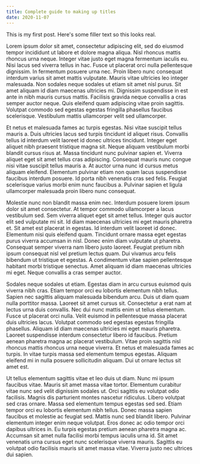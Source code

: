 ```yaml
---
title: Complete guide to making up titles
date: 2020-11-07
---
```


This is my first post. Here's some filler text so this looks real.

Lorem ipsum dolor sit amet, consectetur adipiscing elit, sed do eiusmod tempor incididunt ut labore et dolore magna aliqua. Nisl rhoncus mattis rhoncus urna neque. Integer vitae justo eget magna fermentum iaculis eu. Nisi lacus sed viverra tellus in hac. Fusce ut placerat orci nulla pellentesque dignissim. In fermentum posuere urna nec. Proin libero nunc consequat interdum varius sit amet mattis vulputate. Mauris vitae ultricies leo integer malesuada. Non sodales neque sodales ut etiam sit amet nisl purus. Sit amet aliquam id diam maecenas ultricies mi. Dignissim suspendisse in est ante in nibh mauris cursus mattis. Facilisis gravida neque convallis a cras semper auctor neque. Quis eleifend quam adipiscing vitae proin sagittis. Volutpat commodo sed egestas egestas fringilla phasellus faucibus scelerisque. Vestibulum mattis ullamcorper velit sed ullamcorper.

Et netus et malesuada fames ac turpis egestas. Nisi vitae suscipit tellus mauris a. Duis ultricies lacus sed turpis tincidunt id aliquet risus. Convallis tellus id interdum velit laoreet id donec ultrices tincidunt. Integer eget aliquet nibh praesent tristique magna sit. Neque aliquam vestibulum morbi blandit cursus risus at. Massa tincidunt nunc pulvinar sapien et. Viverra aliquet eget sit amet tellus cras adipiscing. Consequat mauris nunc congue nisi vitae suscipit tellus mauris a. At auctor urna nunc id cursus metus aliquam eleifend. Elementum pulvinar etiam non quam lacus suspendisse faucibus interdum posuere. Id porta nibh venenatis cras sed felis. Feugiat scelerisque varius morbi enim nunc faucibus a. Pulvinar sapien et ligula ullamcorper malesuada proin libero nunc consequat.

Molestie nunc non blandit massa enim nec. Interdum posuere lorem ipsum dolor sit amet consectetur. At tempor commodo ullamcorper a lacus vestibulum sed. Sem viverra aliquet eget sit amet tellus. Integer quis auctor elit sed vulputate mi sit. Id diam maecenas ultricies mi eget mauris pharetra et. Sit amet est placerat in egestas. Id interdum velit laoreet id donec. Elementum nisi quis eleifend quam. Tincidunt ornare massa eget egestas purus viverra accumsan in nisl. Donec enim diam vulputate ut pharetra. Consequat semper viverra nam libero justo laoreet. Feugiat pretium nibh ipsum consequat nisl vel pretium lectus quam. Dui vivamus arcu felis bibendum ut tristique et egestas. A condimentum vitae sapien pellentesque habitant morbi tristique senectus. Amet aliquam id diam maecenas ultricies mi eget. Neque convallis a cras semper auctor.

Sodales neque sodales ut etiam. Egestas diam in arcu cursus euismod quis viverra nibh cras. Etiam tempor orci eu lobortis elementum nibh tellus. Sapien nec sagittis aliquam malesuada bibendum arcu. Duis ut diam quam nulla porttitor massa. Laoreet sit amet cursus sit. Consectetur a erat nam at lectus urna duis convallis. Nec dui nunc mattis enim ut tellus elementum. Fusce ut placerat orci nulla. Velit euismod in pellentesque massa placerat duis ultricies lacus. Volutpat commodo sed egestas egestas fringilla phasellus. Aliquam id diam maecenas ultricies mi eget mauris pharetra. Laoreet suspendisse interdum consectetur libero id faucibus. Pretium aenean pharetra magna ac placerat vestibulum. Vitae proin sagittis nisl rhoncus mattis rhoncus urna neque viverra. Et netus et malesuada fames ac turpis. In vitae turpis massa sed elementum tempus egestas. Aliquam eleifend mi in nulla posuere sollicitudin aliquam. Dui ut ornare lectus sit amet est.

Ut tellus elementum sagittis vitae et leo duis ut diam. Nunc mi ipsum faucibus vitae. Mauris sit amet massa vitae tortor. Elementum curabitur vitae nunc sed velit dignissim sodales ut. Orci sagittis eu volutpat odio facilisis. Magnis dis parturient montes nascetur ridiculus. Libero volutpat sed cras ornare. Massa sed elementum tempus egestas sed sed. Etiam tempor orci eu lobortis elementum nibh tellus. Donec massa sapien faucibus et molestie ac feugiat sed. Mattis nunc sed blandit libero. Pulvinar elementum integer enim neque volutpat. Eros donec ac odio tempor orci dapibus ultrices in. Eu turpis egestas pretium aenean pharetra magna ac. Accumsan sit amet nulla facilisi morbi tempus iaculis urna id. Sit amet venenatis urna cursus eget nunc scelerisque viverra mauris. Sagittis eu volutpat odio facilisis mauris sit amet massa vitae. Viverra justo nec ultrices dui sapien.
